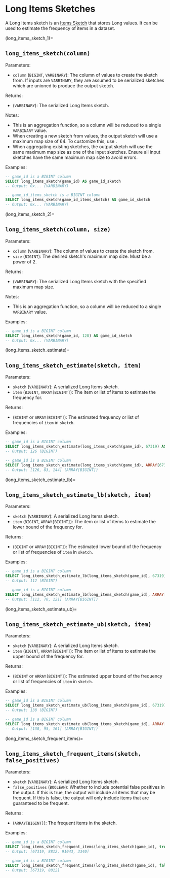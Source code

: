 # Long Items Sketches

A Long Items sketch is an [Items Sketch](https://datasketches.apache.org/docs/Frequency/FrequentItemsOverview.html) that stores Long values. It can be used to estimate the frequency of items in a dataset.


(long_items_sketch_1)=
## `long_items_sketch(column)`

Parameters:
* `column` (`BIGINT`, `VARBINARY`): The column of values to create the sketch from. If inputs are `VARBINARY`, they are assumed to be serialized sketches which
  are unioned to produce the output sketch.

Returns:
* (`VARBINARY`): The serialized Long Items sketch.

Notes:
* This is an aggregation function, so a column will be reduced to a single `VARBINARY` value.
* When creating a new sketch from values, the output sketch will use a maximum map size of 64. To customize this, use [](long_items_sketch_2).
* When aggregating existing sketches, the output sketch will use the same maximum map size as one of the input sketches. Ensure all input sketches have the same maximum map size to avoid errors.

Examples:
```sql
-- game_id is a BIGINT column
SELECT long_items_sketch(game_id) AS game_id_sketch
-- Output: 0x... (VARBINARY)
```

```sql
-- game_id_items_sketch is a BIGINT column
SELECT long_items_sketch(game_id_items_sketch) AS game_id_sketch
-- Output: 0x... (VARBINARY)
```


(long_items_sketch_2)=
## `long_items_sketch(column, size)`

Parameters:
* `column` (`VARBINARY`): The column of values to create the sketch from.
* `size` (`BIGINT`): The desired sketch's maximum map size. Must be a power of 2.

Returns:
* (`VARBINARY`): The serialized Long Items sketch with the specified maximum map size.

Notes:
* This is an aggregation function, so a column will be reduced to a single `VARBINARY` value.

Examples:
```sql
-- game_id is a BIGINT column
SELECT long_items_sketch(game_id, 128) AS game_id_sketch
-- Output: 0x... (VARBINARY)
```


(long_items_sketch_estimate)=
## `long_items_sketch_estimate(sketch, item)`

Parameters:
* `sketch` (`VARBINARY`): A serialized Long Items sketch.
* `item` (`BIGINT`, `ARRAY[BIGINT]`): The item or list of items to estimate the frequency for.

Returns:
* (`BIGINT` or `ARRAY[BIGINT]`): The estimated frequency or list of frequencies of `item` in `sketch`.

Examples:
```sql
-- game_id is a BIGINT column
SELECT long_items_sketch_estimate(long_items_sketch(game_id), 67319) AS game_frequency
-- Output: 126 (BIGINT)
```

```sql
-- game_id is a BIGINT column
SELECT long_items_sketch_estimate(long_items_sketch(game_id), ARRAY[67319, 8812, 91043]) AS game_frequencies
-- Output: [126, 83, 144] (ARRAY[BIGINT])
```


(long_items_sketch_estimate_lb)=
## `long_items_sketch_estimate_lb(sketch, item)`

Parameters:
* `sketch` (`VARBINARY`): A serialized Long Items sketch.
* `item` (`BIGINT`, `ARRAY[BIGINT]`): The item or list of items to estimate the lower bound of the frequency for.

Returns:
* (`BIGINT` or `ARRAY[BIGINT]`): The estimated lower bound of the frequency or list of frequencies of `item` in `sketch`.

Examples:
```sql
-- game_id is a BIGINT column
SELECT long_items_sketch_estimate_lb(long_items_sketch(game_id), 67319) AS game_frequency_lb
-- Output: 112 (BIGINT)
```

```sql
-- game_id is a BIGINT column
SELECT long_items_sketch_estimate_lb(long_items_sketch(game_id), ARRAY[67319, 8812, 91043]) AS game_frequencies_lb
-- Output: [112, 70, 121] (ARRAY[BIGINT])
```


(long_items_sketch_estimate_ub)=
## `long_items_sketch_estimate_ub(sketch, item)`

Parameters:
* `sketch` (`VARBINARY`): A serialized Long Items sketch.
* `item` (`BIGINT`, `ARRAY[BIGINT]`): The item or list of items to estimate the upper bound of the frequency for.

Returns:
* (`BIGINT` or `ARRAY[BIGINT]`): The estimated upper bound of the frequency or list of frequencies of `item` in `sketch`.

Examples:
```sql
-- game_id is a BIGINT column
SELECT long_items_sketch_estimate_ub(long_items_sketch(game_id), 67319) AS game_frequency_ub
-- Output: 138 (BIGINT)
```

```sql
-- game_id is a BIGINT column
SELECT long_items_sketch_estimate_ub(long_items_sketch(game_id), ARRAY[67319, 8812, 91043]) AS game_frequencies_ub
-- Output: [138, 95, 161] (ARRAY[BIGINT])
```


(long_items_sketch_frequent_items)=
## `long_items_sketch_frequent_items(sketch, false_positives)`

Parameters:
* `sketch` (`VARBINARY`): A serialized Long Items sketch.
* `false_positives` (`BOOLEAN`): Whether to include potential false positives in the output. If this is true, the output will include all items that may be frequent. If this is
  false, the output will only include items that are guaranteed to be frequent.

Returns:
* (`ARRAY[BIGINT]`): The frequent items in the sketch.

Examples:
```sql
-- game_id is a BIGINT column
SELECT long_items_sketch_frequent_items(long_items_sketch(game_id), true) AS frequent_games
-- Output: [67319, 8812, 91043, 3340]
```

```sql
-- game_id is a BIGINT column
SELECT long_items_sketch_frequent_items(long_items_sketch(game_id), false) AS frequent_games
-- Output: [67319, 8812]
```


